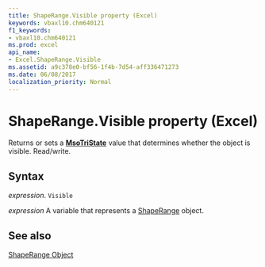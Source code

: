 ```yaml
---
title: ShapeRange.Visible property (Excel)
keywords: vbaxl10.chm640121
f1_keywords:
- vbaxl10.chm640121
ms.prod: excel
api_name:
- Excel.ShapeRange.Visible
ms.assetid: a9c378e0-bf56-1f4b-7d54-aff336471273
ms.date: 06/08/2017
localization_priority: Normal
---
```



# ShapeRange.Visible property (Excel)

Returns or sets a  **[MsoTriState](Office.MsoTriState.md)** value that determines whether the object is visible. Read/write.


## Syntax

_expression_. `Visible`

_expression_ A variable that represents a [ShapeRange](./Excel.ShapeRange.md) object.


## See also


[ShapeRange Object](Excel.ShapeRange.md)

